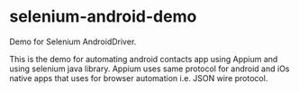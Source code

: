 selenium-android-demo
=====================

Demo for Selenium AndroidDriver.

This is the demo for automating android contacts app using Appium and using selenium java library. 
Appium uses same protocol for android and iOs native apps that uses for browser automation i.e. JSON wire protocol.
